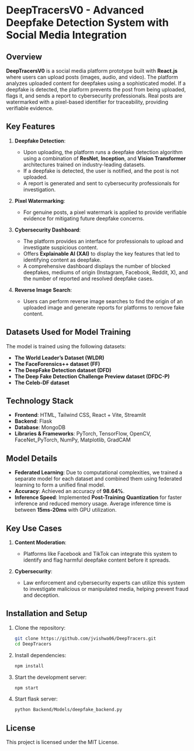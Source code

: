 # DeepTracersV0 - Advanced Deepfake Detection System with Social Media Integration

## Overview

**DeepTracersV0** is a social media platform prototype built with **React.js** where users can upload posts (images, audio, and video). The platform analyzes uploaded content for deepfakes using a sophisticated model. If a deepfake is detected, the platform prevents the post from being uploaded, flags it, and sends a report to cybersecurity professionals. Real posts are watermarked with a pixel-based identifier for traceability, providing verifiable evidence.

## Key Features

1. **Deepfake Detection**: 
   - Upon uploading, the platform runs a deepfake detection algorithm using a combination of **ResNet**, **Inception**, and **Vision Transformer** architectures trained on industry-leading datasets.
   - If a deepfake is detected, the user is notified, and the post is not uploaded.
   - A report is generated and sent to cybersecurity professionals for investigation.

2. **Pixel Watermarking**:
   - For genuine posts, a pixel watermark is applied to provide verifiable evidence for mitigating future deepfake concerns.

3. **Cybersecurity Dashboard**:
   - The platform provides an interface for professionals to upload and investigate suspicious content.
   - Offers **Explainable AI (XAI)** to display the key features that led to identifying content as deepfake.
   - A comprehensive dashboard displays the number of blocked deepfakes, mediums of origin (Instagram, Facebook, Reddit, X), and the number of reported and resolved deepfake cases.

4. **Reverse Image Search**:
   - Users can perform reverse image searches to find the origin of an uploaded image and generate reports for platforms to remove fake content.

## Datasets Used for Model Training

The model is trained using the following datasets:
- **The World Leader’s Dataset (WLDR)**
- **The FaceForensics++ dataset (FF)**
- **The DeepFake Detection dataset (DFD)**
- **The Deep Fake Detection Challenge Preview dataset (DFDC-P)**
- **The Celeb-DF dataset**

## Technology Stack

- **Frontend**: HTML, Tailwind CSS, React + Vite, Streamlit
- **Backend**: Flask
- **Database**: MongoDB
- **Libraries & Frameworks**: PyTorch, TensorFlow, OpenCV, FaceNet_PyTorch, NumPy, Matplotlib, GradCAM

## Model Details

- **Federated Learning**: Due to computational complexities, we trained a separate model for each dataset and combined them using federated learning to form a unified final model.
- **Accuracy**: Achieved an accuracy of **98.64%**.
- **Inference Speed**: Implemented **Post-Training Quantization** for faster inference and reduced memory usage. Average inference time is between **15ms-20ms** with GPU utilization.

## Key Use Cases

1. **Content Moderation**:
   - Platforms like Facebook and TikTok can integrate this system to identify and flag harmful deepfake content before it spreads.
   
2. **Cybersecurity**:
   - Law enforcement and cybersecurity experts can utilize this system to investigate malicious or manipulated media, helping prevent fraud and deception.

## Installation and Setup

1. Clone the repository:
   ```bash
   git clone https://github.com/jvishwa06/DeepTracers.git
   cd DeepTracers
   ```

2. Install dependencies:
   ```bash
   npm install
   ```

3. Start the development server:
   ```bash
   npm start
   ```

4. Start flask server:
   ```bash
   python Backend/Models/deepfake_backend.py
   ```


## License

This project is licensed under the MIT License.
